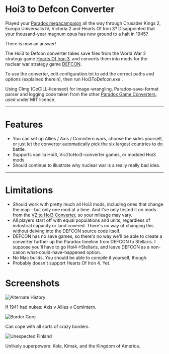 # Hoi3 to Defcon Converter

Played your [Paradox megacampaign](https://forum.paradoxplaza.com/forum/index.php?threads/paradox-game-converters.743404/) all the way through Crusader Kings 2, Europa Universalis IV, Victoria 2 and Hearts Of Iron 3? Disappointed that your thousand-year magnum opus has now ground to a halt in 1945?

There is now an answer!

The Hoi3 to Defcon converter takes save files from the World War 2 strategy game [Hearts Of Iron 3](http://store.steampowered.com/app/25890/), and converts them into mods for the nuclear war strategy game [DEFCON](http://store.steampowered.com/app/1520/).

To use the converter, edit configuration.txt to add the correct paths and options (explained therein), then run Hoi3ToDefcon.exe .

Using CImg (CeCILL-licensed) for image-wrangling. Paradox-save-format parser and logging code taken from the other [Paradox Game Converters](https://github.com/Idhrendur/paradoxGameConverters), used under MIT licence.


---

# Features

* You can set up Allies / Axis / Comintern wars, choose the sides yourself, or just let the converter automatically pick the six largest countries to do battle.
* Supports vanilla Hoi3, Vic2toHoi3-converter games, or modded Hoi3 mods.
* Should continue to illustrate why nuclear war is a really really bad idea.

---

# Limitations

* Should work with pretty much all Hoi3 mods, including ones that change the map - but only one mod at a time. And I've only tested it on mods from the [V2 to HoI3 Converter](https://forum.paradoxplaza.com/forum/index.php?threads/v2-to-hoi3-converter-mod.582798/), so your mileage may vary.
* All players start off with equal populations and units, regardless of industrial capacity or land covered. There's no way of changing this without delving into the DEFCON source code itself.
* DEFCON has no save games, so there's no way we'll be able to create a converter further up the Paradox timeline from DEFCON to Stellaris. I suppose you'll have to go Hoi4->Stellaris, and leave DEFCON as a non-canon what-could-have-happened option.
* No Mac builds. You should be able to compile it yourself, though.
* Probably doesn't support Hearts Of Iron 4. Yet.

# Screenshots

![Alternate History](http://imgur.com/aIm08qO.png)

If 1941 had nukes: Axis v Allies v Comintern.

![Border Gore](http://imgur.com/VGRVcYS.png)

Can cope with all sorts of crazy borders.

![Unexpected Finland](http://imgur.com/o6gr9Gd.png)

Unlikely superpowers: Kola, Kimak, and the Kingdom of America.
